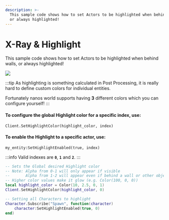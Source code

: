 ```yaml
---
description: >-
  This sample code shows how to set Actors to be highlighted when behind walls,
  or always highlighted!
---
```


# X-Ray & Highlight

This sample code shows how to set Actors to be highlighted when behind walls, or always highlighted!

![](/img/docs/tutorials/xray.jpg)

:::tip
As highlighting is something calculated in Post Processing, it is really hard to define custom colors for individual entities.

Fortunately nanos world supports having **3** different colors which you can configure yourself!
:::

#### To configure the global Highlight color for a specific index, use:

`Client.SetHighlightColor(highlight_color, index)`

#### To enable the Highlight to a specific actor, use:

`my_entity:SetHighlightEnabled(true, index)`

:::info
Valid indexes are **`0`**, **`1`** and **`2`**.
:::


```lua title="Client/Index.lua"
-- Sets the Global desired Highlight color
-- Note: Alpha from 0-1 will only appear if visible
--       Alpha from 1-2 will appear even if behind a wall or other objects
-- Higher color values make it glow (e.g. Color(100, 0, 0))
local highlight_color = Color(10, 2.5, 0, 1)
Client.SetHighlightColor(highlight_color, 0)

-- Setting all Characters to highlight
Character.Subscribe("Spawn", function(character)
    character:SetHighlightEnabled(true, 0)
end)
```


